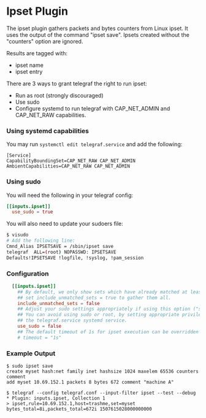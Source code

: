 # Ipset Plugin

The ipset plugin gathers packets and bytes counters from Linux ipset.
It uses the output of the command "ipset save".
Ipsets created without the "counters" option are ignored.

Results are tagged with:
- ipset name
- ipset entry

There are 3 ways to grant telegraf the right to run ipset:
* Run as root (strongly discouraged)
* Use sudo
* Configure systemd to run telegraf with CAP_NET_ADMIN and CAP_NET_RAW capabilities.

### Using systemd capabilities

You may run `systemctl edit telegraf.service` and add the following:

```
[Service]
CapabilityBoundingSet=CAP_NET_RAW CAP_NET_ADMIN
AmbientCapabilities=CAP_NET_RAW CAP_NET_ADMIN
```

### Using sudo

You will need the following in your telegraf config:
```toml
[[inputs.ipset]]
  use_sudo = true
```

You will also need to update your sudoers file:
```bash
$ visudo
# Add the following line:
Cmnd_Alias IPSETSAVE = /sbin/ipset save
telegraf  ALL=(root) NOPASSWD: IPSETSAVE
Defaults!IPSETSAVE !logfile, !syslog, !pam_session
```

### Configuration

```toml
  [[inputs.ipset]]
    ## By default, we only show sets which have already matched at least 1 packet.
    ## set include_unmatched_sets = true to gather them all.
    include_unmatched_sets = false
    ## Adjust your sudo settings appropriately if using this option ("sudo ipset save")
    ## You can avoid using sudo or root, by setting appropriate privileges for
    ## the telegraf.service systemd service.
    use_sudo = false
    ## The default timeout of 1s for ipset execution can be overridden here:
    # timeout = "1s"

```

### Example Output

```
$ sudo ipset save
create myset hash:net family inet hashsize 1024 maxelem 65536 counters comment
add myset 10.69.152.1 packets 8 bytes 672 comment "machine A"
```

```
$ telegraf --config telegraf.conf --input-filter ipset --test --debug
* Plugin: inputs.ipset, Collection 1
> ipset,rule=10.69.152.1,host=trashme,set=myset bytes_total=8i,packets_total=672i 1507615028000000000
```

